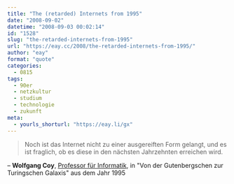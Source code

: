 ```yaml
---
title: "The (retarded) Internets from 1995"
date: "2008-09-02"
datetime: "2008-09-03 00:02:14"
id: "1528"
slug: "the-retarded-internets-from-1995"
url: "https://eay.cc/2008/the-retarded-internets-from-1995/"
author: "eay"
format: "quote"
categories:
  - 0815
tags:
  - 90er
  - netzkultur
  - studium
  - technologie
  - zukunft
meta:
  - yourls_shorturl: "https://eay.li/gx"
---
```


> Noch ist das Internet nicht zu einer ausgereiften Form gelangt, und es ist fraglich, ob es diese in den nächsten Jahrzehnten erreichen wird.

– **Wolfgang Coy**, [Professor für Informatik](http://www.wizards-of-os.org/archiv/wos_1/sprecher/a_e/wolfgang_coy.html), in "Von der Gutenbergschen zur Turingschen Galaxis" aus dem Jahr 1995
